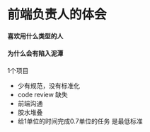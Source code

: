# 前端负责人的体会

#### 喜欢用什么类型的人

#### 为什么会有陷入泥潭

1个项目

+ 少有规范，没有标准化
+ code  review 缺失
+ 前端沟通
+ 胶水堆叠
+ 给1单位的时间完成0.7单位的任务 是最低标准
